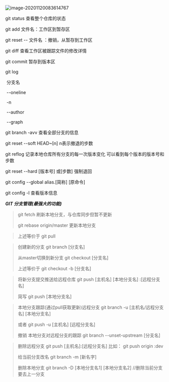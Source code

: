 ![image-20201120083614767](C:\Users\hb\AppData\Roaming\Typora\typora-user-images\image-20201120083614767.png)

git status 查看整个仓库的状态

git add 文件名：工作区到暂存区

git reset -- 文件名 ：撤销，从暂存到工作区

git diff 查看工作区被跟踪文件的修改详情

git commit 暂存到版本区

git log 

​			分支名

​			--oneline

​			-n

​			--author

​			--graph



git branch -avv  查看全部分支的信息

git reset --soft HEAD~[n]  n表示撤退的步数

git reflog  记录本地仓库所有分支的每一次版本变化 可以看到每个版本的版本号和步数

git reset --hard [版本号] 或[步数] 强制退回





git config --global alias.[简称] [原命令]

git config -l  查看版本信息



***GIT 分支管理(最强大的功能)***

> git fetch 刷新本地分支，与仓库同步但暂不更新  
>
> git rebase origin/master 更新本地分支

> 上述等价于 git pull



> 创建新的分支 git branch [分支名]   
>
> 从master切换到新分支 git checkout [分支名]
>
> 上述等价于 git checkout -b [分支名]   



> 将新分支提交推送给远程仓库 	git push [主机名]  [本地分支名] :[远程分支名]
>
> 简写 git push [本地分支名]



> 本地分支跟踪(通过pull获取更新)远程分支  	git branch -u [主机名/远程分支名] [本地分支名]
>
> 或者  git push -u [主机名] [远程分支名]
>
> 撤销 本地分支对远程分支的跟踪 git branch --unset-upstream [分支名]



> 删除远程分支  	git push [主机名]:[远程分支名]  比如： git push origin :dev
>
> 给当前分支改名  git branch -m [新名字]
>
> 删除本地分支  	git branch -D [本地分支名1] [本地分支名2]  //删除当前分支要去上一分支
>
> 